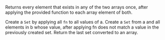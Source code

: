 Returns every element that exists in any of the two arrays once, after applying the provided function to each array element of both.

Create a `Set` by applying all `fn` to all values of a. Create a `Set` from a and all elements in b whose value, after applying fn does not match a value in the previously created set. Return the last set converted to an array.